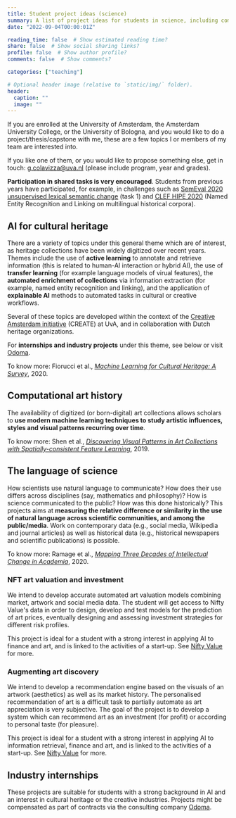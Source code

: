 ```yaml
---
title: Student project ideas (science)
summary: A list of project ideas for students in science, including computer science, data science, machine learning, etc.
date: "2022-09-04T00:00:01Z"

reading_time: false  # Show estimated reading time?
share: false  # Show social sharing links?
profile: false  # Show author profile?
comments: false  # Show comments?

categories: ["teaching"]

# Optional header image (relative to `static/img/` folder).
header:
  caption: ""
  image: ""
---
```


If you are enrolled at the University of Amsterdam, the Amsterdam University College, or the University of Bologna, and you would like to do a project/thesis/capstone with me, these are a few topics I or members of my team are interested into. 

If you like one of them, or you would like to propose something else, get in touch: <g.colavizza@uva.nl> (please include program, year and grades). 

**Participation in shared tasks is very encouraged**. Students from previous years have participated, for example, in challenges such as [SemEval 2020 unsupervised lexical semantic change](https://competitions.codalab.org/competitions/20948) (task 1) and [CLEF HIPE 2020](https://impresso.github.io/CLEF-HIPE-2020) (Named Entity Recognition and Linking on multilingual historical corpora).

## AI for cultural heritage

There are a variety of topics under this general theme which are of interest, as heritage collections have been widely digitized over recent years. Themes include the use of **active learning** to annotate and retrieve information (this is related to human-AI interaction or hybrid AI), the use of **transfer learning** (for example language models of virual features), the **automated enrichment of collections** via information extraction (for example, named entity recognition and linking), and the application of **explainable AI** methods to automated tasks in cultural or creative workflows.

Several of these topics are developed within the context of the [Creative Amsterdam initiative](https://www.create.humanities.uva.nl/ai-for-cultural-heritage/) (CREATE) at UvA, and in collaboration with Dutch heritage organizations. 

For **internships and industry projects** under this theme, see below or visit [Odoma](https://www.odoma.ch).

To know more: Fiorucci et al., *[Machine Learning for Cultural Heritage: A Survey](https://www.sciencedirect.com/science/article/pii/S0167865520300532)*, 2020. 

## Computational art history

The availability of digitized (or born-digital) art collections allows scholars to **use modern machine learning techniques to study artistic influences, styles and visual patterns recurring over time**. 

To know more: Shen et al., *[Discovering Visual Patterns in Art Collections with Spatially-consistent Feature Learning](https://arxiv.org/abs/1903.02678)*, 2019.

## The language of science

How scientists use natural language to communicate? How does their use differs across disciplines (say, mathematics and philosophy)? How is science communicated to the public? How was this done historically? This projects aims at **measuring the relative difference or similarity in the use of natural language across scientific communities, and among the public/media**. Work on contemporary data (e.g., social media, Wikipedia and journal articles) as well as historical data (e.g., historical newspapers and scientific publications) is possible.

To know more: Ramage et al., *[Mapping Three Decades of Intellectual Change in Academia](https://arxiv.org/abs/2004.01291)*, 2020.

### NFT art valuation and investment

We intend to develop accurate automated art valuation models combining market, artwork and social media data. The student will get access to Nifty Value's data in order to design, develop and test models for the prediction of art prices, eventually designing and assessing investment strategies for different risk profiles.

This project is ideal for a student with a strong interest in applying AI to finance and art, and is linked to the activities of a start-up. See [Nifty Value](https://www.niftyvalue.com/) for more.
 
### Augmenting art discovery

We intend to develop a recommendation engine based on the visuals of an artwork (aesthetics) as well as its market history. The personalised recommendation of art is a difficult task to partially automate as art appreciation is very subjective. The goal of the project is to develop a system which can recommend art as an investment (for profit) or according to personal taste (for pleasure).

This project is ideal for a student with a strong interest in applying AI to information retrieval, finance and art, and is linked to the activities of a start-up. See [Nifty Value](https://www.niftyvalue.com/) for more.

## Industry internships

These projects are suitable for students with a strong background in AI and an interest in cultural heritage or the creative industries. Projects might be compensated as part of contracts via the consulting company [Odoma](https://www.odoma.ch).


